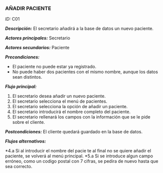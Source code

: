 ### **AÑADIR PACIENTE**
*ID:* C01	

__*Descripción:*__ El secretario añadirá a la base de datos un nuevo paciente.

__*Actores principales:*__ Secretario	

__*Actores secundarios:*__ Paciente

__*Precondiciones:*__
* El paciente no puede estar ya registrado.
* No puede haber dos pacientes con el mismo nombre, aunque los datos sean distintos.

__*Flujo principal:*__
1. El secretario desea añadir un nuevo paciente.
2. El secretario selecciona el menú de pacientes.
3. El secretario selecciona la opción de añadir un paciente.
4. El secretario introducirá el nombre completo del paciente.
5. El secretario rellenará los campos con la información que se le pide sobre el cliente.

__*Postcondiciones:*__
El cliente quedará guardado en la base de datos.

__*Flujos alternativos:*__

*4.a Si al introducir el nombre del pacie te al final no se quiere añadir el paciente, se volverá  al menú principal.
*5.a Si se introduce algun campo erróneo, como un codigo postal con 7 cifras, se pedira de nuevo hasta que sea correcto.


